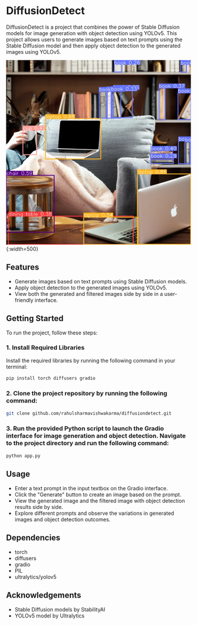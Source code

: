 # DiffusionDetect

DiffusionDetect is a project that combines the power of Stable Diffusion models for image generation with object detection using YOLOv5. This project allows users to generate images based on text prompts using the Stable Diffusion model and then apply object detection to the generated images using YOLOv5.

![Image description](https://github.com/rahulsharmavishwakarma/diffusiondetect/blob/main/examples/imagef.webp){:width=500}

## Features

- Generate images based on text prompts using Stable Diffusion models.
- Apply object detection to the generated images using YOLOv5.
- View both the generated and filtered images side by side in a user-friendly interface.

## Getting Started

To run the project, follow these steps:

### 1. Install Required Libraries

Install the required libraries by running the following command in your terminal:

```bash
pip install torch diffusers gradio
```
### 2. Clone the project repository by running the following command:

```bash
git clone github.com/rahulsharmavishwakarma/diffusiondetect.git
```
### 3. Run the provided Python script to launch the Gradio interface for image generation and object detection. Navigate to the project directory and run the following command:

```bash
python app.py
```
## Usage
- Enter a text prompt in the input textbox on the Gradio interface.
- Click the "Generate" button to create an image based on the prompt.
- View the generated image and the filtered image with object detection results side by side.
- Explore different prompts and observe the variations in generated images and object detection outcomes.
## Dependencies
-  torch
-  diffusers
-  gradio
-  PIL
-  ultralytics/yolov5
## Acknowledgements
- Stable Diffusion models by StabilityAI
- YOLOv5 model by Ultralytics
